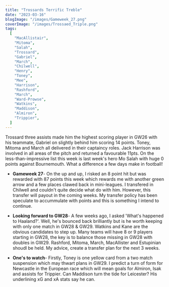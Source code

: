 ```yaml
---
title: "Trossards Terrific Treble"
date: "2023-03-16"
blogImage: "/images/Gameweek_27.png"
coverImage: "/images/Trossaed_Triple.png"
tags:
  [
    "MacAllistair",
    "Mitoma",
    "Salah",
    "Trossard",
    "Gabriel",
    "March",
    "Chilwell",
    "Henry",
    "Toney",
    "Mee",
    "Harrison",
    "Rashford",
    "March",
    "Ward-Prowse",
    "Watkins",
    "Maddison",
    "Almiron",
    "Trippier",
  ]
---
```


Trossard three assists made him the highest scoring player in GW26 with his teammate, Gabriel on slightly behind him scoring 14 points. Toney, Mitoma and March all delivered in their captaincy roles. Jack Harrison was involved in all areas of the pitch and returned a favourable 11pts. On the less-than-impressive list this week is last week's hero Mo Salah with huge 0 points against Bournemouth. What a difference a few days make in football!

- **Gameweek 27**- On the up and up, I risked an 8 point hit but was rewarded with 87 points this week which rewards me with another green arrow and a few places clawed back in mini-leagues. I transfered in Chilwell and couldn't quite decide what do with him. However, this transfer will payout in the coming weeks. My transfer policy has been speculate to accummulate with points and this is something I intend to continue.

- **Looking forward to GW28**- A few weeks ago, I asked 'What's happened to Haaland?'. Well, he's bounced back brilliantly but is he worth keeping with only one match in GW28 & GW29. Watkins and Kane are the obvious candidates to step up. Many teams will have 8 or 9 players starting in GW28, the key is to balance those missing in GW28 with doubles in GW29. Rashford, Mitoma, March, MacAllister and Estupinian shoudl be held. My advice, create a transfer plan for the next 3 weeks.

- **One's to watch**- Firstly, Toney is one yellow card from a two match suspension which may thwart plans in GW29. I predict a turn of form for Newcastle in the European race which will mean goals for Almiron, Isak and assists for Trippier. Can Maddison turn the tide for Leicester? His underlining xG and xA stats say he can.

